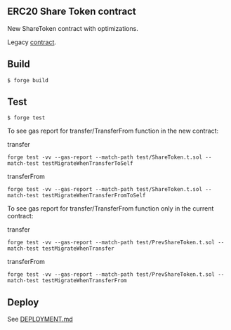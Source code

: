 ## ERC20 Share Token contract

New ShareToken contract with optimizations.

Legacy [contract](https://github.com/ShareRing/ShareToken/tree/legacy).

## Build

```shell
$ forge build
```

## Test

```shell
$ forge test
```

To see gas report for transfer/TransferFrom function in the new contract:

transfer

```shell
forge test -vv --gas-report --match-path test/ShareToken.t.sol --match-test testMigrateWhenTransferToSelf
```

transferFrom

```shell
forge test -vv --gas-report --match-path test/ShareToken.t.sol --match-test testMigrateWhenTransferFromToSelf
```

To see gas report for transfer/TransferFrom function only in the current contract:

transfer

```shell
forge test -vv --gas-report --match-path test/PrevShareToken.t.sol --match-test testMigrateWhenTransfer
```

transferFrom

```shell
forge test -vv --gas-report --match-path test/PrevShareToken.t.sol --match-test testMigrateWhenTransferFrom
```

## Deploy

See [DEPLOYMENT.md](./docs/DEPLOYMENT.md)
